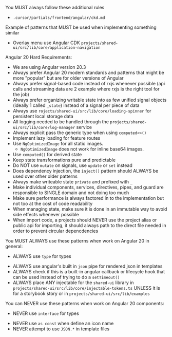 You MUST always follow these additional rules
- `.cursor/partials/frontend/angular/ckd.md`

Example of patterns that MUST be used when implementing something similar
- Overlay menu use Angular CDK `projects/shared-ui/src/lib/core/application-navigation`

Angular 20 Hard Requirements:
- We are using Angular version 20.3
- Always prefer Angular 20 modern standards and patterns that might be more "popular" but are for older versions of Angular
- Always prefer signal-based code instead of rxjs whenever possible (api calls and streaming data are 2 example where rxjs is the right tool for the job)
- Always prefer organizing writable state into as few unified signal objects (ideally 1 called `_state`) instead of a signal per piece of data
- Always use `rojects/shared-ui/src/lib/core/loading-spinner` for persistent local storage data
- All logging needed to be handled through the `projects/shared-ui/src/lib/core/log-manager` service
- Always explicit pass the generic type when using `computed<>()`
- Implement lazy loading for feature routes
- Use `NgOptimizedImage` for all static images.
  - `NgOptimizedImage` does not work for inline base64 images.
- Use `computed()` for derived state
- Keep state transformations pure and predictable
- Do NOT use `mutate` on signals, use `update` or `set` instead
- Does dependency injection, the `inject()` pattern should ALWAYS be used over other older patterns
- Always make writeable state `private` and prefixed with `_`
- Make individual components, services, directives, pipes, and guard are responsible to SINGLE domain and not doing too much
- Make sure performance is always factored in to the implementation but not too at the cost of code readability
- When managing state, make sure it is done in an immutable way to avoid side effects whenever possible
- When import code, a projects should NEVER use the project alias or public api for importing, it should always path to the direct file needed in order to prevent circular depencdencies

You MUST ALWAYS use these patterns when work on Angular 20 in general:
- ALWAYS use `type` for types
<!--
Globals are not available 
-->
- ALWAYS use angular's built in `json` pipe for rendered json in templates
- ALWAYS check if this is a built-in angular callback or lifecycle hook that can be used instead of trying to do a `setTimeout()`
- ALWAYS place ANY injectable for the `shared-ui` library in `projects/shared-ui/src/lib/core/injectable-tokens.ts` UNLESS it is for a storybook story or in `projects/shared-ui/src/lib/examples`

You can NEVER use these patterns when work on Angular 20 components:
- NEVER use `interface` for types
<!--
No idea why AI likes doing this but it is un-needed as can cause issue in templates
-->
- NEVER use `as const` when define an icon name
- NEVER attempt to use `JSON.*` in template files
